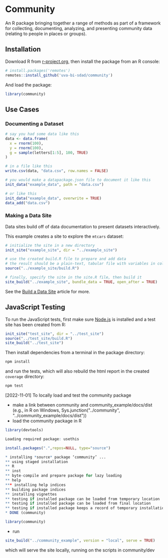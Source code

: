 # Community

An R package bringing together a range of methods as part of a framework for
collecting, documenting, analyzing, and presenting community data (relating to people in places or groups).

## Installation

Download R from [r-project.org](https://www.r-project.org/), then install the package from an R console:

```R
# install.packages('remotes')
remotes::install_github('uva-bi-sdad/community')
```

And load the package:

```R
library(community)
```

## Use Cases

### Documenting a Dataset

```R
# say you had some data like this
data <- data.frame(
  x = rnorm(100),
  y = rnorm(100),
  g = sample(letters[1:5], 100, TRUE)
)

# in a file like this
write.csv(data, "data.csv", row.names = FALSE)

# you would make a datapackage.json file to document it like this
init_data("example_data", path = "data.csv")

# or like this
init_data("example_data", overwrite = TRUE)
data_add("data.csv")
```

### Making a Data Site

Data sites build off of data documentation to present datasets interactively.

This example creates a site to explore the `mtcars` dataset:

```R
# initialize the site in a new directory
init_site("example_site", dir = "../example_site")

# use the created build.R file to prepare and add data
# the result should be a plain-text, tabular file with variables in columns
source("../example_site/build.R")

# finally, specify the site in the site.R file, then build it
site_build("../example_site", bundle_data = TRUE, open_after = TRUE)
```

See the [Build a Data Site](https://uva-bi-sdad.github.io/community/articles/quickstart-site.html) article for more.

## JavaScript Testing

To run the JavaScript tests, first make sure [Node.js](https://nodejs.org) is installed
and a test site has been created from R:
```R
init_site("test_site", dir = "../test_site")
source("../test_site/build.R")
site_build("../test_site")
```

Then install dependencies from a terminal in the package directory:

```bash
npm install
```

and run the tests, which will also rebuild the html report in the created `coverage` directory:

```bash
npm test
```

[2022-11-01] To locally load and test the community package

- make a link between community and community_example/docs/dist (e.g., in R on Windows, Sys.junction("../community", "../community_example/docs/dist"))
- load the community package in R

```R
library(devtools)
```
```R
Loading required package: usethis
```

```R
install.packages(".",repos=NULL, type="source")
```
```R
* installing *source* package ‘community’ ...
** using staged installation
** R
** inst
** byte-compile and prepare package for lazy loading
** help
*** installing help indices
** building package indices
** installing vignettes
** testing if installed package can be loaded from temporary location
** testing if installed package can be loaded from final location
** testing if installed package keeps a record of temporary installation path
* DONE (community)
```

```R
library(community)
```

- run 
```R
site_build("../community_example", version = "local", serve = TRUE)
``` 
which will serve the site locally, running on the scripts in community/dev


